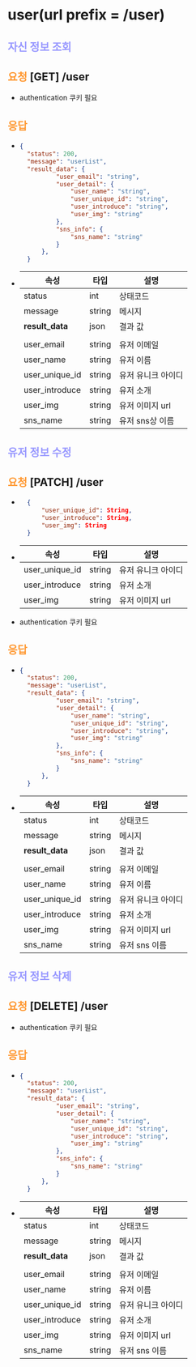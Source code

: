 # user(url prefix = /user)

## __<span style="color:#9999ff">자신 정보 조회</span>__
## __<span style="color:#ff9933">요청</span>__ **[GET] /user**
- authentication 쿠키 필요
## __<span style="color:#ff9933">응답</span>__
- ``` json
  {
    "status": 200,
    "message": "userList",
    "result_data": {
            "user_email": "string",
            "user_detail": {
                "user_name": "string",
                "user_unique_id": "string",
                "user_introduce": "string",
                "user_img": "string"
            },
            "sns_info": {
                "sns_name": "string"
            }
        },
    }
- |속성|타입|설명|
    |---|---|---|
    |status|int|상태코드|
    |message|string|메시지|
    |**result_data**|json|결과 값|
    |||
    |user_email|string|유저 이메일|
    |user_name|string|유저 이름|
    |user_unique_id|string|유저 유니크 아이디|
    |user_introduce|string|유저 소개|
    |user_img|string|유저 이미지 url|
    |sns_name|string|유저 sns상 이름|



## __<span style="color:#9999ff">유저 정보 수정</span>__
## __<span style="color:#ff9933">요청</span>__ **[PATCH] /user**
- ``` json
    {
        "user_unique_id": String,
        "user_introduce": String,
        "user_img": String
    }
- |속성|타입|설명|
    |---|---|---|
    |user_unique_id|string|유저 유니크 아이디|
    |user_introduce|string|유저 소개|
    |user_img|string|유저 이미지 url|
- authentication 쿠키 필요

## __<span style="color:#ff9933">응답</span>__
- ``` json
  {
    "status": 200,
    "message": "userList",
    "result_data": {
            "user_email": "string",
            "user_detail": {
                "user_name": "string",
                "user_unique_id": "string",
                "user_introduce": "string",
                "user_img": "string"
            },
            "sns_info": {
                "sns_name": "string"
            }
        },
    }
- |속성|타입|설명|
    |---|---|---|
    |status|int|상태코드|
    |message|string|메시지|
    |**result_data**|json|결과 값|
    |||
    |user_email|string|유저 이메일|
    |user_name|string|유저 이름|
    |user_unique_id|string|유저 유니크 아이디|
    |user_introduce|string|유저 소개|
    |user_img|string|유저 이미지 url|
    |sns_name|string|유저 sns 이름|



## __<span style="color:#9999ff">유저 정보 삭제</span>__
## __<span style="color:#ff9933">요청</span>__ **[DELETE] /user**
- authentication 쿠키 필요

## __<span style="color:#ff9933">응답</span>__
- ``` json
  {
    "status": 200,
    "message": "userList",
    "result_data": {
            "user_email": "string",
            "user_detail": {
                "user_name": "string",
                "user_unique_id": "string",
                "user_introduce": "string",
                "user_img": "string"
            },
            "sns_info": {
                "sns_name": "string"
            }
        },
    }
- |속성|타입|설명|
    |---|---|---|
    |status|int|상태코드|
    |message|string|메시지|
    |**result_data**|json|결과 값|
    |||
    |user_email|string|유저 이메일|
    |user_name|string|유저 이름|
    |user_unique_id|string|유저 유니크 아이디|
    |user_introduce|string|유저 소개|
    |user_img|string|유저 이미지 url|
    |sns_name|string|유저 sns 이름|



